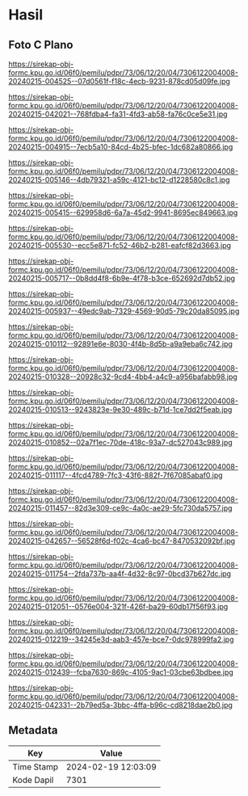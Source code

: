 # Hasil

## Foto C Plano

https://sirekap-obj-formc.kpu.go.id/06f0/pemilu/pdpr/73/06/12/20/04/7306122004008-20240215-004525--07d0561f-f18c-4ecb-9231-878cd05d09fe.jpg

https://sirekap-obj-formc.kpu.go.id/06f0/pemilu/pdpr/73/06/12/20/04/7306122004008-20240215-042021--768fdba4-fa31-4fd3-ab58-fa76c0ce5e31.jpg

https://sirekap-obj-formc.kpu.go.id/06f0/pemilu/pdpr/73/06/12/20/04/7306122004008-20240215-004915--7ecb5a10-84cd-4b25-bfec-1dc682a80866.jpg

https://sirekap-obj-formc.kpu.go.id/06f0/pemilu/pdpr/73/06/12/20/04/7306122004008-20240215-005146--4db79321-a59c-4121-bc12-d1228580c8c1.jpg

https://sirekap-obj-formc.kpu.go.id/06f0/pemilu/pdpr/73/06/12/20/04/7306122004008-20240215-005415--629958d6-6a7a-45d2-9941-8695ec849663.jpg

https://sirekap-obj-formc.kpu.go.id/06f0/pemilu/pdpr/73/06/12/20/04/7306122004008-20240215-005530--ecc5e871-fc52-46b2-b281-eafcf82d3663.jpg

https://sirekap-obj-formc.kpu.go.id/06f0/pemilu/pdpr/73/06/12/20/04/7306122004008-20240215-005717--0b8dd4f8-6b9e-4f78-b3ce-652692d7db52.jpg

https://sirekap-obj-formc.kpu.go.id/06f0/pemilu/pdpr/73/06/12/20/04/7306122004008-20240215-005937--49edc9ab-7329-4569-90d5-79c20da85095.jpg

https://sirekap-obj-formc.kpu.go.id/06f0/pemilu/pdpr/73/06/12/20/04/7306122004008-20240215-010112--92891e6e-8030-4f4b-8d5b-a9a9eba6c742.jpg

https://sirekap-obj-formc.kpu.go.id/06f0/pemilu/pdpr/73/06/12/20/04/7306122004008-20240215-010328--20928c32-9cd4-4bb4-a4c9-a956bafabb98.jpg

https://sirekap-obj-formc.kpu.go.id/06f0/pemilu/pdpr/73/06/12/20/04/7306122004008-20240215-010513--9243823e-9e30-489c-b71d-1ce7dd2f5eab.jpg

https://sirekap-obj-formc.kpu.go.id/06f0/pemilu/pdpr/73/06/12/20/04/7306122004008-20240215-010852--02a7f1ec-70de-418c-93a7-dc527043c989.jpg

https://sirekap-obj-formc.kpu.go.id/06f0/pemilu/pdpr/73/06/12/20/04/7306122004008-20240215-011117--4fcd4789-7fc3-43f6-882f-7f67085abaf0.jpg

https://sirekap-obj-formc.kpu.go.id/06f0/pemilu/pdpr/73/06/12/20/04/7306122004008-20240215-011457--82d3e309-ce9c-4a0c-ae29-5fc730da5757.jpg

https://sirekap-obj-formc.kpu.go.id/06f0/pemilu/pdpr/73/06/12/20/04/7306122004008-20240215-042657--56528f6d-f02c-4ca6-bc47-8470532092bf.jpg

https://sirekap-obj-formc.kpu.go.id/06f0/pemilu/pdpr/73/06/12/20/04/7306122004008-20240215-011754--2fda737b-aa4f-4d32-8c97-0bcd37b627dc.jpg

https://sirekap-obj-formc.kpu.go.id/06f0/pemilu/pdpr/73/06/12/20/04/7306122004008-20240215-012051--0576e004-321f-426f-ba29-60db17f56f93.jpg

https://sirekap-obj-formc.kpu.go.id/06f0/pemilu/pdpr/73/06/12/20/04/7306122004008-20240215-012219--34245e3d-aab3-457e-bce7-0dc978999fa2.jpg

https://sirekap-obj-formc.kpu.go.id/06f0/pemilu/pdpr/73/06/12/20/04/7306122004008-20240215-012439--fcba7630-869c-4105-9ac1-03cbe63bdbee.jpg

https://sirekap-obj-formc.kpu.go.id/06f0/pemilu/pdpr/73/06/12/20/04/7306122004008-20240215-042331--2b79ed5a-3bbc-4ffa-b96c-cd8218dae2b0.jpg


## Metadata

| Key        | Value               |
| ---------- | ------------------- |
| Time Stamp | 2024-02-19 12:03:09 |
| Kode Dapil | 7301                |



